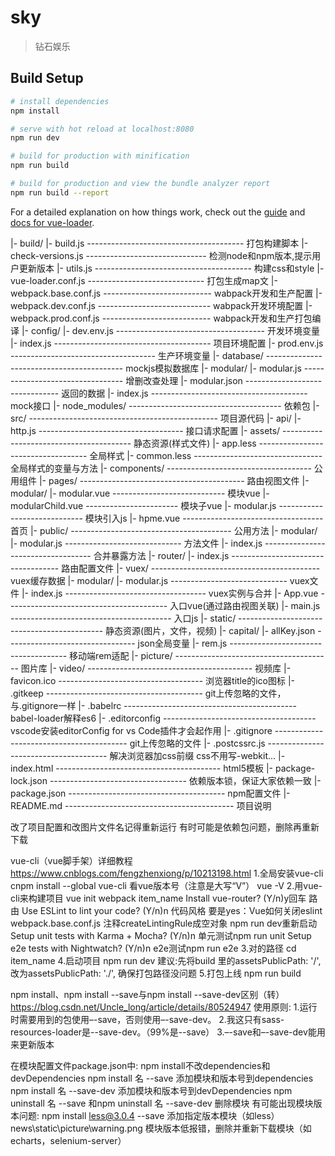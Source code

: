 # sky

> 钻石娱乐

## Build Setup

``` bash
# install dependencies
npm install

# serve with hot reload at localhost:8080
npm run dev

# build for production with minification
npm run build

# build for production and view the bundle analyzer report
npm run build --report
```

For a detailed explanation on how things work, check out the [guide](http://vuejs-templates.github.io/webpack/) and [docs for vue-loader](http://vuejs.github.io/vue-loader).

|- build/
    |- build.js --------------------------------------- 打包构建脚本
    |- check-versions.js ------------------------------ 检测node和npm版本,提示用户更新版本
    |- utils.js --------------------------------------- 构建css和style
    |- vue-loader.conf.js ----------------------------- 打包生成map文
    |- webpack.base.conf.js --------------------------- wabpack开发和生产配置
    |- webpack.dev.conf.js ---------------------------- wabpack开发环境配置
    |- webpack.prod.conf.js --------------------------- wabpack开发和生产打包编译
|- config/
    |- dev.env.js ------------------------------------- 开发环境变量
    |- index.js --------------------------------------- 项目环境配置
    |- prod.env.js ------------------------------------ 生产环境变量
|- database/ ------------------------------------------ mockjs模拟数据库
    |- modular/
        |- modular.js --------------------------------- 增删改查处理
        |- modular.json ------------------------------- 返回的数据
    |- index.js --------------------------------------- mock接口
|- node_modules/ -------------------------------------- 依赖包
|- src/ ----------------------------------------------- 项目源代码
    |- api/
        |- http.js ------------------------------------ 接口请求配置
    |- assets/ ---------------------------------------- 静态资源(样式文件)
        |- app.less ----------------------------------- 全局样式
        |- common.less -------------------------------- 全局样式的变量与方法
    |- components/ ------------------------------------ 公用组件
    |- pages/ ----------------------------------------- 路由视图文件
        |- modular/
            |- modular.vue ---------------------------- 模块vue
            |- modularChild.vue ----------------------- 模块子vue
            |- modular.js ----------------------------- 模块引入js
        |- hpme.vue ----------------------------------- 首页
    |- public/ ---------------------------------------- 公用方法
        |- modular/
            |- modular.js ----------------------------- 方法文件
        |- index.js ----------------------------------- 合并暴露方法
    |- router/
        |- index.js ----------------------------------- 路由配置文件
    |- vuex/ ------------------------------------------ vuex缓存数据
        |- modular/
            |- modular.js ----------------------------- vuex文件
        |- index.js ----------------------------------- vuex实例与合并
    |- App.vue ---------------------------------------- 入口vue(通过路由视图关联)
    |- main.js ---------------------------------------- 入口js
|- static/ -------------------------------------------- 静态资源(图片，文件，视频)
    |- capital/
        |- allKey.json -------------------------------- json全局变量
        |- rem.js ------------------------------------- 移动端rem适配
    |- picture/ --------------------------------------- 图片库
    |- video/ ----------------------------------------- 视频库
    |- favicon.ico ------------------------------------ 浏览器title的ico图标
    |- .gitkeep --------------------------------------- git上传忽略的文件，与.gitignore一样
|- .babelrc ------------------------------------------- babel-loader解释es6
|- .editorconfig -------------------------------------- vscode安装editorConfig for vs Code插件才会起作用
|- .gitignore ----------------------------------------- git上传忽略的文件
|- .postcssrc.js -------------------------------------- 解决浏览器加css前缀  css不用写-webkit...
|- index.html ----------------------------------------- html5模板
|- package-lock.json ---------------------------------- 依赖版本锁，保证大家依赖一致
|- package.json --------------------------------------- npm配置文件
|- README.md ------------------------------------------ 项目说明



改了项目配置和改图片文件名记得重新运行
有时可能是依赖包问题，删除再重新下载


vue-cli（vue脚手架）详细教程     https://www.cnblogs.com/fengzhenxiong/p/10213198.html
1.全局安装vue-cli
cnpm install --global vue-cli
    看vue版本号（注意是大写“V”）
    vue -V
2.用vue-cli来构建项目
vue init webpack item_name
    Install vue-router? (Y/n)y回车   路由
    Use ESLint to lint your code? (Y/n)n    代码风格   要是yes：Vue如何关闭eslint  webpack.base.conf.js  注释createLintingRule成空对象   npm run dev重新启动
    Setup unit tests with Karma + Mocha? (Y/n)n     单元测试npm run unit
    Setup e2e tests with Nightwatch? (Y/n)n    e2e测试npm run e2e
3.对的路径
cd item_name
4.启动项目
npm run dev
    建议:先将build 里的assetsPublicPath: '/',改为assetsPublicPath: './',    确保打包路径没问题
5.打包上线
npm run build




npm install、npm install --save与npm install --save-dev区别（转）    https://blog.csdn.net/Uncle_long/article/details/80524947
使用原则:
1.运行时需要用到的包使用–-save，否则使用–-save-dev。
2.我这只有sass-resources-loader是--save-dev。（99%是--save）
3.–-save和–-save-dev能用来更新版本

在模块配置文件package.json中:
npm install不改dependencies和devDependencies
npm install 名 --save 添加模块和版本号到dependencies
npm install 名 --save-dev 添加模块和版本号到devDependencies
npm uninstall 名 --save 和npm uninstall 名 --save-dev 删除模块
有可能出现模块版本问题:
npm install less@3.0.4 --save   添加指定版本模块（如less）
news\static\picture\warning.png   模块版本低报错，删除并重新下载模块（如echarts，selenium-server）
